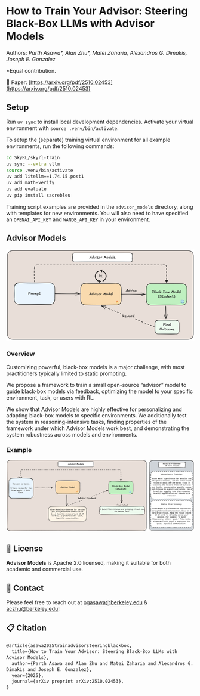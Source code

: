 # How to Train Your Advisor: Steering Black-Box LLMs with Advisor Models

Authors: *Parth Asawa\*, Alan Zhu\*, Matei Zaharia, Alexandros G. Dimakis, Joseph E. Gonzalez*

*Equal contribution.

📜 Paper: [https://arxiv.org/pdf/2510.02453](https://arxiv.org/pdf/2510.02453)

## Setup

Run ```uv sync``` to install local development dependencies. Activate your virtual environment with ```source .venv/bin/activate```.

To setup the (separate) training virtual environment for all example environments, run the following commands:

```bash
cd SkyRL/skyrl-train
uv sync --extra vllm
source .venv/bin/activate
uv add litellm==1.74.15.post1
uv add math-verify
uv add evaluate
uv pip install sacrebleu
```

Training script examples are provided in the ```advisor_models``` directory, along with templates for new environments. You will also need to have specified an ```OPENAI_API_KEY``` and ```WANDB_API_KEY``` in your environment.

## Advisor Models

![image](assets/advisor_models.png)

### Overview

Customizing powerful, black-box models is a major challenge, with most practitioners typically limited to static prompting.

We propose a framework to train a small open-source “advisor” model to guide black-box models via feedback, optimizing the model to your specific environment, task, or users with RL.

We show that Advisor Models are highly effective for personalizing and adapting black-box models to specific environments. We additionally test the system in reasoning-intensive tasks, finding properties of the framework under which Advisor Models work best, and demonstrating the system robustness across models and environments.

### Example
![image](assets/example.png)

## 📜 License

**Advisor Models** is Apache 2.0 licensed, making it suitable for both academic and commercial use.

## 📧 Contact

Please feel free to reach out at pgasawa@berkeley.edu & aczhu@berkeley.edu!

## 📋 Citation

```text
@article{asawa2025trainadvisorsteeringblackbox,
  title={How to Train Your Advisor: Steering Black-Box LLMs with Advisor Models},
  author={Parth Asawa and Alan Zhu and Matei Zaharia and Alexandros G. Dimakis and Joseph E. Gonzalez},
  year={2025},
  journal={arXiv preprint arXiv:2510.02453},
} 
```